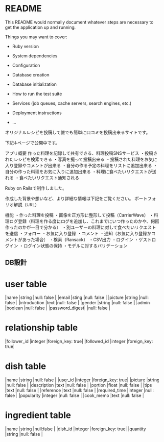 # README

This README would normally document whatever steps are necessary to get the
application up and running.

Things you may want to cover:

* Ruby version

* System dependencies

* Configuration

* Database creation

* Database initialization

* How to run the test suite

* Services (job queues, cache servers, search engines, etc.)

* Deployment instructions

* ...

オリジナルレシピを投稿して誰でも簡単に口コミを投稿出来るサイトです。

下記↓ページで公開中です。

アプリ概要
作った料理を記録して共有できる、料理投稿SNSサービス
・投稿されたレシピを検索できる
・写真を撮って投稿出来る
・投稿された料理をお気に入り登録やコメントが出来る
・自分の作る予定の料理をリストに追加出来る
・自分の作った料理をお気に入りに追加出来る
・料理に食べたいリクエストが送れる
・食べたいリクエスト通知される

Ruby on Railsで制作しました。

作成した背景や想いなど、より詳細な情報は下記をご覧ください。
ポートフォリオ解説（URL）

機能
・作った料理を投稿
・画像を正方形に整形して投稿（CarrierWave）
・料理ログ登録（料理を作る度にログを追加し、これまでにいつ作ったのかや、何回作ったのかが一目で分かる）
・別ユーザーの料理に対して食べたいリクエストを送信
・フォロー
・お気に入り登録
・コメント
・通知（お気に入り登録かコメントがあった場合）
・検索（Ransack）
・CSV出力
・ログイン
・ゲストログイン
・ログイン状態の保持
・モデルに対するバリデーション



## DB設計
# user table
|name           |string     |null: false      |
|email          |sting      |null: false      |
|picture        |string     |null: false      |
|introduction   |text       |null: false      |
|gender         |string     |null: false      |
|admin          |boolean    |null: false      |
|password_digest|           |null: false      |

# relationship table   
|follower_id    |integer    |foreign_key: true|
|followed_id    |integer    |foreign_key: true|

# dish table
|name           |string     |null: false      |
|user_id        |integer    |foreign_key: true|
|picture        |string     |null: false      |
|description    |text       |null: false      |
|portion        |float      |null: false      |
|tips           |text       |null: false      |
|reference      |text       |null: false      |
|required_time  |integer    |null: false      |
|popularity     |integer    |null: false      |
|cook_memo      |text       |null: false      |

# ingredient table
|name           |string     |null:false       |
|dish_id        |integer    |foreign_key: true|
|quantity       |string     |null: false      |


